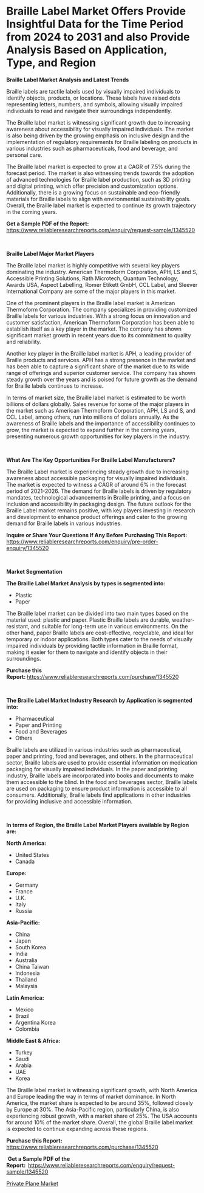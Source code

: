 <p><h1>Braille Label Market Offers Provide Insightful Data for the Time Period from 2024 to 2031 and also Provide Analysis Based on Application, Type, and Region</h1></p><p><strong>Braille Label Market Analysis and Latest Trends</strong></p>
<p><p>Braille labels are tactile labels used by visually impaired individuals to identify objects, products, or locations. These labels have raised dots representing letters, numbers, and symbols, allowing visually impaired individuals to read and navigate their surroundings independently.</p><p>The Braille label market is witnessing significant growth due to increasing awareness about accessibility for visually impaired individuals. The market is also being driven by the growing emphasis on inclusive design and the implementation of regulatory requirements for Braille labeling on products in various industries such as pharmaceuticals, food and beverage, and personal care.</p><p>The Braille label market is expected to grow at a CAGR of 7.5% during the forecast period. The market is also witnessing trends towards the adoption of advanced technologies for Braille label production, such as 3D printing and digital printing, which offer precision and customization options. Additionally, there is a growing focus on sustainable and eco-friendly materials for Braille labels to align with environmental sustainability goals. Overall, the Braille label market is expected to continue its growth trajectory in the coming years.</p></p>
<p><strong>Get a Sample PDF of the Report:&nbsp;</strong> <a href="https://www.reliableresearchreports.com/enquiry/request-sample/1345520">https://www.reliableresearchreports.com/enquiry/request-sample/1345520</a></p>
<p>&nbsp;</p>
<p><strong>Braille Label Major Market Players</strong></p>
<p><p>The Braille label market is highly competitive with several key players dominating the industry. American Thermoform Corporation, APH, LS and S, Accessible Printing Solutions, Rath Microtech, Quantum Technology, Awards USA, Aspect Labelling, Romer Etikett GmbH, CCL Label, and Sleever International Company are some of the major players in this market.</p><p>One of the prominent players in the Braille label market is American Thermoform Corporation. The company specializes in providing customized Braille labels for various industries. With a strong focus on innovation and customer satisfaction, American Thermoform Corporation has been able to establish itself as a key player in the market. The company has shown significant market growth in recent years due to its commitment to quality and reliability.</p><p>Another key player in the Braille label market is APH, a leading provider of Braille products and services. APH has a strong presence in the market and has been able to capture a significant share of the market due to its wide range of offerings and superior customer service. The company has shown steady growth over the years and is poised for future growth as the demand for Braille labels continues to increase.</p><p>In terms of market size, the Braille label market is estimated to be worth billions of dollars globally. Sales revenue for some of the major players in the market such as American Thermoform Corporation, APH, LS and S, and CCL Label, among others, run into millions of dollars annually. As the awareness of Braille labels and the importance of accessibility continues to grow, the market is expected to expand further in the coming years, presenting numerous growth opportunities for key players in the industry.</p></p>
<p>&nbsp;</p>
<p><strong>What Are The Key Opportunities For Braille Label Manufacturers?</strong></p>
<p><p>The Braille Label market is experiencing steady growth due to increasing awareness about accessible packaging for visually impaired individuals. The market is expected to witness a CAGR of around 6% in the forecast period of 2021-2026. The demand for Braille labels is driven by regulatory mandates, technological advancements in Braille printing, and a focus on inclusion and accessibility in packaging design. The future outlook for the Braille Label market remains positive, with key players investing in research and development to enhance product offerings and cater to the growing demand for Braille labels in various industries.</p></p>
<p><strong>Inquire or Share Your Questions If Any Before Purchasing This Report:</strong> <a href="https://www.reliableresearchreports.com/enquiry/pre-order-enquiry/1345520">https://www.reliableresearchreports.com/enquiry/pre-order-enquiry/1345520</a></p>
<p>&nbsp;</p>
<p><strong>Market Segmentation</strong></p>
<p><strong>The Braille Label Market Analysis by types is segmented into:</strong></p>
<p><ul><li>Plastic</li><li>Paper</li></ul></p>
<p><p>The Braille label market can be divided into two main types based on the material used: plastic and paper. Plastic Braille labels are durable, weather-resistant, and suitable for long-term use in various environments. On the other hand, paper Braille labels are cost-effective, recyclable, and ideal for temporary or indoor applications. Both types cater to the needs of visually impaired individuals by providing tactile information in Braille format, making it easier for them to navigate and identify objects in their surroundings.</p></p>
<p><strong>Purchase this Report:&nbsp;</strong><a href="https://www.reliableresearchreports.com/purchase/1345520">https://www.reliableresearchreports.com/purchase/1345520</a></p>
<p>&nbsp;</p>
<p><strong>The Braille Label Market Industry Research by Application is segmented into:</strong></p>
<p><ul><li>Pharmaceutical</li><li>Paper and Printing</li><li>Food and Beverages</li><li>Others</li></ul></p>
<p><p>Braille labels are utilized in various industries such as pharmaceutical, paper and printing, food and beverages, and others. In the pharmaceutical sector, Braille labels are used to provide essential information on medication packaging for visually impaired individuals. In the paper and printing industry, Braille labels are incorporated into books and documents to make them accessible to the blind. In the food and beverages sector, Braille labels are used on packaging to ensure product information is accessible to all consumers. Additionally, Braille labels find applications in other industries for providing inclusive and accessible information.</p></p>
<p>&nbsp;</p>
<p><strong>In terms of Region, the Braille Label Market Players available by Region are:</strong></p>
<p>
    <p> <strong> North America: </strong>
        <ul>
            <li>United States</li>
            <li>Canada</li>
        </ul>
        </p> 
    <p> <strong> Europe: </strong>
        <ul>
            <li>Germany</li>
            <li>France</li>
            <li>U.K.</li>
            <li>Italy</li>
            <li>Russia</li>
        </ul>
        </p> 
    <p> <strong> Asia-Pacific: </strong>
        <ul>
            <li>China</li>
            <li>Japan</li>
            <li>South Korea</li>
            <li>India</li>
            <li>Australia</li>
            <li>China Taiwan</li>
            <li>Indonesia</li>
            <li>Thailand</li>
            <li>Malaysia</li>
        </ul>
        </p> 
    <p> <strong> Latin America: </strong>
        <ul>
            <li>Mexico</li>
            <li>Brazil</li>
            <li>Argentina Korea</li>
            <li>Colombia</li>
        </ul>
        </p> 
    <p> <strong> Middle East & Africa: </strong>
        <ul>
            <li>Turkey</li>
            <li>Saudi</li>
            <li>Arabia</li>
            <li>UAE</li>
            <li>Korea</li>
        </ul>
    </p>
    </p>
<p><p>The Braille label market is witnessing significant growth, with North America and Europe leading the way in terms of market dominance. In North America, the market share is expected to be around 35%, followed closely by Europe at 30%. The Asia-Pacific region, particularly China, is also experiencing robust growth, with a market share of 25%. The USA accounts for around 10% of the market share. Overall, the global Braille label market is expected to continue expanding across these regions.</p></p>
<p><strong>Purchase this Report: </strong><a href="https://www.reliableresearchreports.com/purchase/1345520">https://www.reliableresearchreports.com/purchase/1345520</a></p>
<p>&nbsp;<strong>Get a Sample PDF of the Report:&nbsp;&nbsp;</strong><a href="https://www.reliableresearchreports.com/enquiry/request-sample/1345520">https://www.reliableresearchreports.com/enquiry/request-sample/1345520</a></p>
<p><strong></strong></p>
<p><p><a href="https://meowing-lemming-dd3.notion.site/Insights-into-Private-Plane-Market-Size-Analysing-Market-Share-Trends-and-Growth-from-2024-to-203-c612bc27b367421f99821c0478e44d87">Private Plane Market</a></p></p>